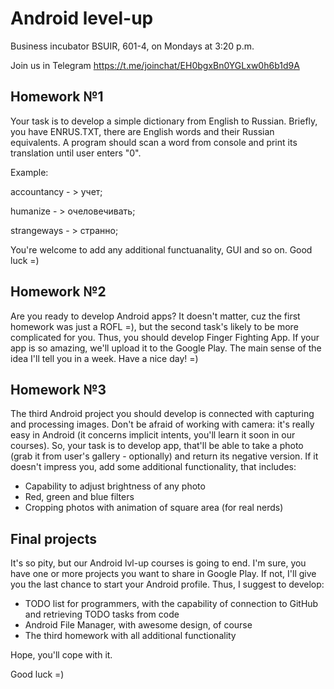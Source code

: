 # Android level-up

Business incubator BSUIR, 601-4, on Mondays at 3:20 p.m.

Join us in Telegram https://t.me/joinchat/EH0bgxBn0YGLxw0h6b1d9A

## Homework №1
Your task is to develop a simple dictionary from English to Russian. Briefly, you have ENRUS.TXT, there are English words and their Russian equivalents. A program should scan a word from console and print its translation until user enters "0". 


  Example:
  
  accountancy - > учет;
  
  humanize - > очеловечивать;
  
  strangeways - > странно;
  
  
You're welcome to add any additional functuanality, GUI and so on. Good luck =) 

## Homework №2
Are you ready to develop Android apps? It doesn't matter, cuz the first homework was just a ROFL =), but the second task's likely to be more complicated for you. Thus, you should develop Finger Fighting App. If your app is so amazing, we'll upload it to the Google Play. The main sense of the idea I'll tell you in a week. Have a nice day! =)

## Homework №3
The third Android project you should develop is connected with capturing and processing images. Don't be afraid of working with camera: it's really easy in Android (it concerns implicit intents, you'll learn it soon in our courses). So, your task is to develop app, that'll be able to take a photo (grab it from user's gallery - optionally) and return its negative version. If it doesn't impress you, add some additional functionality, that includes:
- Capability to adjust brightness of any photo
- Red, green and blue filters
- Cropping photos with animation of square area (for real nerds)

## Final projects
It's so pity, but our Android lvl-up courses is going to end. I'm sure, you have one or more projects you want to share in Google Play. If not, I'll give you the last chanсe to start your Android profile. Thus, I suggest to develop:
- TODO list for programmers, with the capability of connection to GitHub and retrieving TODO tasks from code
- Android File Manager, with awesome design, of course
- The third homework with all additional functionality

Hope, you'll cope with it.

Good luck =)



